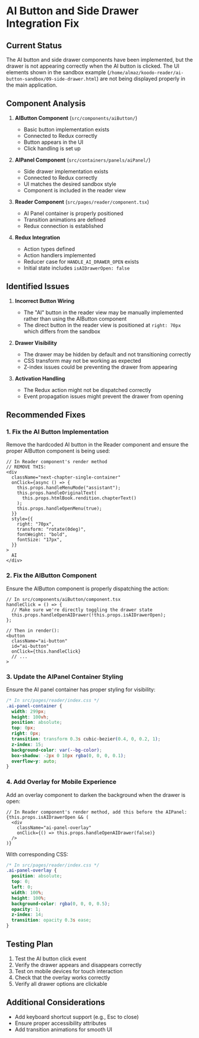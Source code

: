 # AI Button and Side Drawer Integration Fix

## Current Status

The AI button and side drawer components have been implemented, but the drawer is not appearing correctly when the AI button is clicked. The UI elements shown in the sandbox example (`/home/almaz/koodo-reader/ai-button-sandbox/09-side-drawer.html`) are not being displayed properly in the main application.

## Component Analysis

1. **AIButton Component** (`src/components/aiButton/`)
   - Basic button implementation exists
   - Connected to Redux correctly
   - Button appears in the UI
   - Click handling is set up

2. **AIPanel Component** (`src/containers/panels/aiPanel/`)
   - Side drawer implementation exists
   - Connected to Redux correctly
   - UI matches the desired sandbox style
   - Component is included in the reader view

3. **Reader Component** (`src/pages/reader/component.tsx`)
   - AI Panel container is properly positioned
   - Transition animations are defined
   - Redux connection is established

4. **Redux Integration**
   - Action types defined
   - Action handlers implemented
   - Reducer case for `HANDLE_AI_DRAWER_OPEN` exists
   - Initial state includes `isAIDrawerOpen: false`

## Identified Issues

1. **Incorrect Button Wiring**
   - The "AI" button in the reader view may be manually implemented rather than using the AIButton component
   - The direct button in the reader view is positioned at `right: 70px` which differs from the sandbox

2. **Drawer Visibility**
   - The drawer may be hidden by default and not transitioning correctly
   - CSS transform may not be working as expected
   - Z-index issues could be preventing the drawer from appearing

3. **Activation Handling**
   - The Redux action might not be dispatched correctly
   - Event propagation issues might prevent the drawer from opening

## Recommended Fixes

### 1. Fix the AI Button Implementation

Remove the hardcoded AI button in the Reader component and ensure the proper AIButton component is being used:

```tsx
// In Reader component's render method
// REMOVE THIS:
<div
  className="next-chapter-single-container"
  onClick={async () => {
    this.props.handleMenuMode("assistant");
    this.props.handleOriginalText(
      this.props.htmlBook.rendition.chapterText()
    );
    this.props.handleOpenMenu(true);
  }}
  style={{
    right: "70px",
    transform: "rotate(0deg)",
    fontWeight: "bold",
    fontSize: "17px",
  }}
>
  AI
</div>
```

### 2. Fix the AIButton Component

Ensure the AIButton component is properly dispatching the action:

```tsx
// In src/components/aiButton/component.tsx
handleClick = () => {
  // Make sure we're directly toggling the drawer state
  this.props.handleOpenAIDrawer(!this.props.isAIDrawerOpen);
};

// Then in render():
<button 
  className="ai-button"
  id="ai-button"
  onClick={this.handleClick}
  // ...
>
```

### 3. Update the AIPanel Container Styling

Ensure the AI panel container has proper styling for visibility:

```css
/* In src/pages/reader/index.css */
.ai-panel-container {
  width: 299px;
  height: 100vh;
  position: absolute;
  top: 0px;
  right: 0px;
  transition: transform 0.3s cubic-bezier(0.4, 0, 0.2, 1);
  z-index: 15;
  background-color: var(--bg-color);
  box-shadow: -2px 0 10px rgba(0, 0, 0, 0.1);
  overflow-y: auto;
}
```

### 4. Add Overlay for Mobile Experience

Add an overlay component to darken the background when the drawer is open:

```tsx
// In Reader component's render method, add this before the AIPanel:
{this.props.isAIDrawerOpen && (
  <div 
    className="ai-panel-overlay" 
    onClick={() => this.props.handleOpenAIDrawer(false)}
  />
)}
```

With corresponding CSS:

```css
/* In src/pages/reader/index.css */
.ai-panel-overlay {
  position: absolute;
  top: 0;
  left: 0;
  width: 100%;
  height: 100%;
  background-color: rgba(0, 0, 0, 0.5);
  opacity: 1;
  z-index: 14;
  transition: opacity 0.3s ease;
}
```

## Testing Plan

1. Test the AI button click event
2. Verify the drawer appears and disappears correctly
3. Test on mobile devices for touch interaction
4. Check that the overlay works correctly
5. Verify all drawer options are clickable

## Additional Considerations

- Add keyboard shortcut support (e.g., Esc to close)
- Ensure proper accessibility attributes
- Add transition animations for smooth UI 